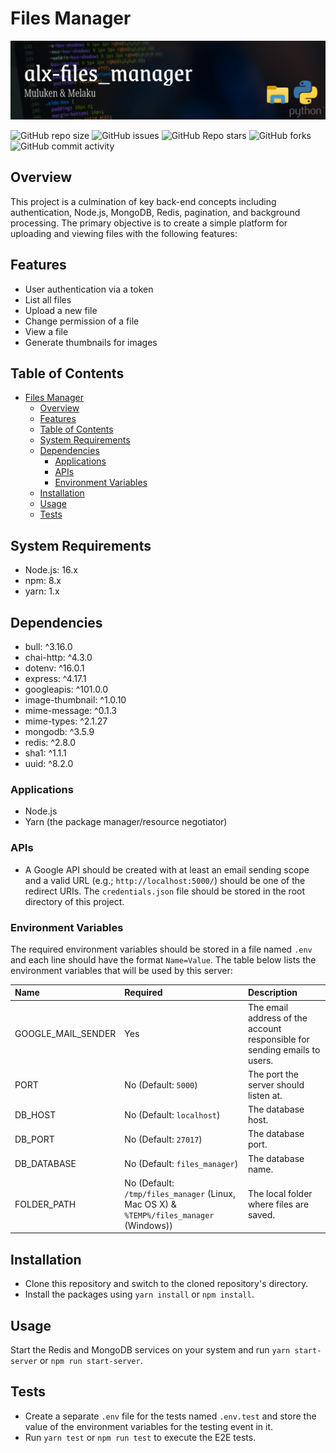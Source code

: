 # Files Manager
![banner](img/banner.png)

![GitHub repo size](https://img.shields.io/github/repo-size/MulukenMathewos/alx-files_manager)
![GitHub issues](https://img.shields.io/github/issues/MulukenMathewos/alx-files_manager)
![GitHub Repo stars](https://img.shields.io/github/stars/MulukenMathewos/alx-files_manager?logo=github&style=flat)
![GitHub forks](https://img.shields.io/github/forks/MulukenMathewos/alx-files_manager?logo=github&style=falt)
![GitHub commit activity](https://img.shields.io/github/commit-activity/m/MulukenMathewos/alx-files_manager?logo=github)

## Overview
This project is a culmination of key back-end concepts including authentication, Node.js, MongoDB, Redis, pagination, and background processing. The primary objective is to create a simple platform for uploading and viewing files with the following features:

## Features
- User authentication via a token
- List all files
- Upload a new file
- Change permission of a file
- View a file
- Generate thumbnails for images

## Table of Contents
- [Files Manager](#files-manager)
  - [Overview](#overview)
  - [Features](#features)
  - [Table of Contents](#table-of-contents)
  - [System Requirements](#system-requirements)
  - [Dependencies](#dependencies)
    - [Applications](#applications)
    - [APIs](#apis)
    - [Environment Variables](#environment-variables)
  - [Installation](#installation)
  - [Usage](#usage)
  - [Tests](#tests)

## System Requirements
- Node.js: 16.x
- npm: 8.x
- yarn: 1.x

## Dependencies
- bull: ^3.16.0
- chai-http: ^4.3.0
- dotenv: ^16.0.1
- express: ^4.17.1
- googleapis: ^101.0.0
- image-thumbnail: ^1.0.10
- mime-message: ^0.1.3
- mime-types: ^2.1.27
- mongodb: ^3.5.9
- redis: ^2.8.0
- sha1: ^1.1.1
- uuid: ^8.2.0
### Applications

+ Node.js
+ Yarn (the package manager/resource negotiator)

### APIs

+ A Google API should be created with at least an email sending scope and a valid URL (e.g.; `http://localhost:5000/`) should be one of the redirect URIs. The `credentials.json` file should be stored in the root directory of this project.

### Environment Variables

The required environment variables should be stored in a file named `.env` and each line should have the format `Name=Value`. The table below lists the environment variables that will be used by this server:

| Name | Required | Description |
|:-|:-|:-|
| GOOGLE_MAIL_SENDER | Yes | The email address of the account responsible for sending emails to users. |
| PORT | No (Default: `5000`)| The port the server should listen at. |
| DB_HOST | No (Default: `localhost`)| The database host. |
| DB_PORT | No (Default: `27017`)| The database port. |
| DB_DATABASE | No (Default: `files_manager`)| The database name. |
| FOLDER_PATH | No (Default: `/tmp/files_manager` (Linux, Mac OS X) & `%TEMP%/files_manager` (Windows)) | The local folder where files are saved. |

## Installation

+ Clone this repository and switch to the cloned repository's directory.
+ Install the packages using `yarn install` or `npm install`.

## Usage

Start the Redis and MongoDB services on your system and run `yarn start-server` or `npm run start-server`.

## Tests

+ Create a separate `.env` file for the tests named `.env.test` and store the value of the environment variables for the testing event in it.
+ Run `yarn test` or `npm run test` to execute the E2E tests.
